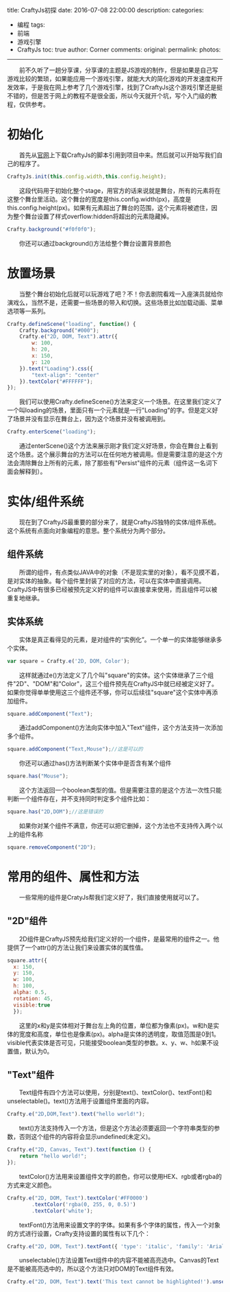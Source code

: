 title: CraftyJs初探
date: 2016-07-08 22:00:00
description: 
categories:
- 编程
tags:
- 前端
- 游戏引擎
- CraftyJs
toc: true
author: Corner
comments:
original:
permalink: 
photos:
---
　　前不久听了一趟分享课，分享课的主题是JS游戏的制作，但是如果是自己写游戏比较的繁琐，如果能应用一个游戏引擎，就能大大的简化游戏的开发速度和开发效率，于是我在网上参考了几个游戏引擎，找到了CraftyJs这个游戏引擎还是挺不错的，但是苦于网上的教程不是很全面，所以今天就开个坑，写个入门级的教程，仅供参考。
<!-- more -->

# 初始化
　　首先从[官网](http://craftyjs.com/)上下载CraftyJs的脚本引用到项目中来。然后就可以开始写我们自己的程序了。
```javascript
CraftyJs.init(this.config.width,this.config.height);
```
　　这段代码用于初始化整个stage，用官方的话来说就是舞台，所有的元素将在这整个舞台里活动。这个舞台的宽度是this.config.width(px)，高度是this.config.height(px)。如果有元素超出了舞台的范围，这个元素将被遮住，因为整个舞台设置了样式overflow:hidden将超出的元素隐藏掉。
```javascript
Crafty.background("#f0f0f0");
```
　　你还可以通过background()方法给整个舞台设置背景颜色

# 放置场景
　　当整个舞台初始化后就可以玩游戏了吧？不！你去剧院看戏一入座演员就给你演戏么，当然不是，还需要一些场景的带入和切换。这些场景比如加载动画、菜单选项等一系列。
```javascript
Crafty.defineScene("loading", function() {
	Crafty.background("#000");
	Crafty.e("2D, DOM, Text").attr({
		w: 100,
		h: 20,
		x: 150,
		y: 120
	}).text("Loading").css({
		"text-align": "center"
	}).textColor("#FFFFFF");
});
```
　　我们可以使用Crafty.defineScene()方法来定义一个场景。在这里我们定义了一个叫loading的场景，里面只有一个元素就是一行"Loading"的字。但是定义好了场景并没有显示在舞台上，因为这个场景并没有被调用到。
```javascript
Crafty.enterScene("loading");
```
　　通过enterScene()这个方法来展示刚才我们定义好场景，你会在舞台上看到这个场景。这个展示舞台的方法可以在任何地方被调用。但是需要注意的是这个方法会清除舞台上所有的元素，除了那些有"Persist"组件的元素（组件这一名词下面会解释到）。

# 实体/组件系统
　　现在到了CraftyJS最重要的部分来了，就是CraftyJS独特的实体/组件系统。这个系统有点面向对象编程的意思。整个系统分为两个部分。
## 组件系统
　　所谓的组件，有点类似JAVA中的对象（不是现实里的对象），看不见摸不着，是对实体的抽象。每个组件里封装了对应的方法，可以在实体中直接调用。CraftyJS中有很多已经被预先定义好的组件可以直接拿来使用，而且组件可以被重复地继承。
## 实体系统
　　实体是真正看得见的元素，是对组件的“实例化”。一个单一的实体能够继承多个实体。
```javascript
var square = Crafty.e('2D, DOM, Color');
```
　　这样就通过e()方法定义了几个叫"square"的实体。这个实体继承了三个组件"2D"、"DOM"和"Color"，这三个组件预先在CraftyJS中就已经被定义好了。如果你觉得单单使用这三个组件还不够，你可以后续往"square"这个实体中再添加组件。
```javascript
square.addComponent("Text");
```
　　通过addComponent()方法向实体中加入"Text"组件，这个方法支持一次添加多个组件。
```javascript
square.addComponent("Text,Mouse");//这是可以的
```
　　你还可以通过has()方法判断某个实体中是否含有某个组件
```javascript
square.has("Mouse");
```
　　这个方法返回一个boolean类型的值。但是需要注意的是这个方法一次性只能判断一个组件存在，并不支持同时判定多个组件比如：
```javascript
square.has("2D,DOM");//这是错误的
```
　　如果你对某个组件不满意，你还可以把它删掉，这个方法也不支持传入两个以上的组件名称
```javascript
square.removeComponent("2D");
```
# 常用的组件、属性和方法
　　一些常用的组件是CratyJs帮我们定义好了，我们直接使用就可以了。
## "2D"组件
　　2D组件是CraftyJS预先给我们定义好的一个组件，是最常用的组件之一。他提供了一个attr()的方法让我们来设置实体的属性值。
```javascript
square.attr({
  x: 150,
  y: 150,
  w: 100,
  h: 100,
  alpha: 0.5,
  rotation: 45,
  visible:true
  });
```
　　这里的x和y是实体相对于舞台左上角的位置，单位都为像素(px)。w和h是实体的宽度和高度，单位也是像素(px)。alpha是实体的透明度，取值范围是0到1。visible代表实体是否可见，只能接受boolean类型的参数。x、y、w、h如果不设置值，默认为0。
## "Text"组件
　　Text组件有四个方法可以使用，分别是text()、textColor()、textFont()和unselectable()。text()方法用于设置组件里面的内容。
```javascript
Crafty.e("2D,DOM,Text").text("hello world!");
```
　　text()方法支持传入一个方法，但是这个方法必须要返回一个字符串类型的参数，否则这个组件的内容将会显示undefined(未定义)。
```javascript
Crafty.e("2D, Canvas, Text").text(function () { 
	return "hello world!";
});
```
　　textColor()方法用来设置组件文字的颜色，你可以使用HEX、rgb或者rgba的方式来定义颜色。
```javascript
Crafty.e("2D, DOM, Text").textColor('#FF0000')
		.textColor('rgba(0, 255, 0, 0.5)')
		.textColor('white');
```
　　textFont()方法用来设置文字的字体。如果有多个字体的属性，传入一个对象的方式进行设置，Crafty支持设置的属性有以下几个：
```javascript
Crafty.e("2D, DOM, Text").textFont({ 'type': 'italic', 'family': 'Arial' , 'size':'20px', 'weight':'bold', 'lineHeight':'30px'});
```
　　unselectable()方法设置Text组件中的内容不能被高亮选中。Canvas的Text是不能被高亮选中的，所以这个方法只对DOM的Text组件有效。
```javascript
Crafty.e("2D, DOM, Text").text('This text cannot be highlighted!').unselectable();
```